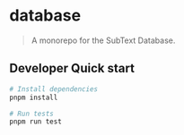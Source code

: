 # database

> A monorepo for the SubText Database.

## Developer Quick start

```bash
# Install dependencies
pnpm install

# Run tests
pnpm run test
```

